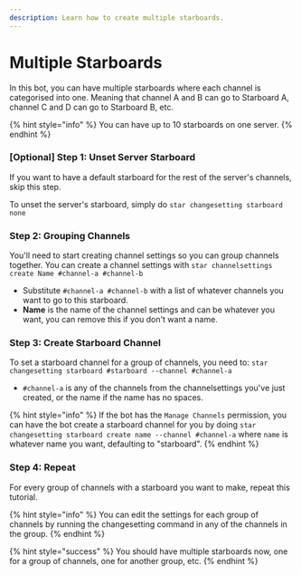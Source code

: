 ```yaml
---
description: Learn how to create multiple starboards.
---
```


# Multiple Starboards

In this bot, you can have multiple starboards where each channel is categorised into one. Meaning that channel A and B can go to Starboard A, channel C and D can go to Starboard B, etc.

{% hint style="info" %}
You can have up to 10 starboards on one server.
{% endhint %}

### \[Optional\] Step 1: Unset Server Starboard

If you want to have a default starboard for the rest of the server's channels, skip this step.

To unset the server's starboard, simply do `star changesetting starboard none`

### Step 2: Grouping Channels

You'll need to start creating channel settings so you can group channels together. You can create a channel settings with `star channelsettings create Name #channel-a #channel-b`

* Substitute `#channel-a #channel-b` with a list of whatever channels you want to go to this starboard.
* **Name** is the name of the channel settings and can be whatever you want, you can remove this if you don't want a name.

### Step 3: Create Starboard Channel

To set a starboard channel for a group of channels, you need to: `star changesetting starboard #starboard --channel #channel-a`

* `#channel-a` is any of the channels from the channelsettings you've just created, or the name if the name has no spaces.

{% hint style="info" %}
If the bot has the `Manage Channels` permission, you can have the bot create a starboard channel for you by doing `star changesetting starboard create name --channel #channel-a` where `name` is whatever name you want, defaulting to "starboard".
{% endhint %}

### Step 4: Repeat

For every group of channels with a starboard you want to make, repeat this tutorial.

{% hint style="info" %}
You can edit the settings for each group of channels by running the changesetting command in any of the channels in the group.
{% endhint %}

{% hint style="success" %}
You should have multiple starboards now, one for a group of channels, one for another group, etc.
{% endhint %}


